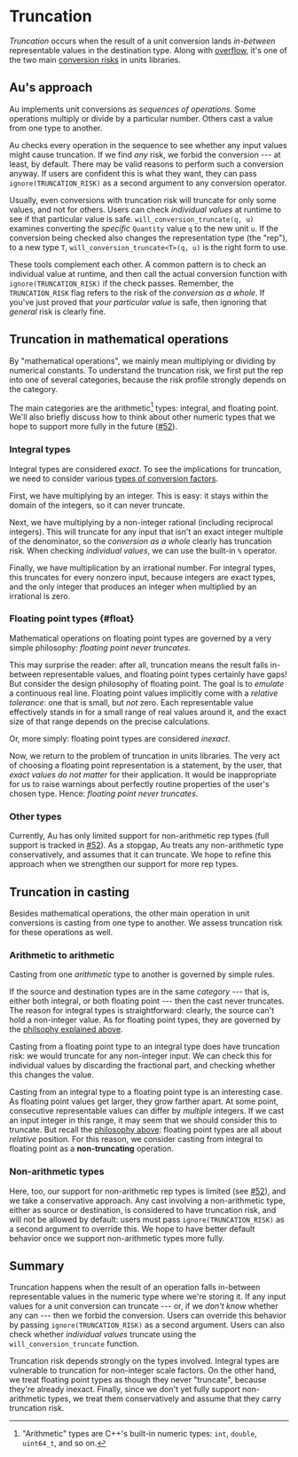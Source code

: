 # Truncation

_Truncation_ occurs when the result of a unit conversion lands _in-between_ representable values in
the destination type.  Along with [overflow], it's one of the two main [conversion risks] in units
libraries.

## Au's approach

Au implements unit conversions as _sequences of operations_.  Some operations multiply or divide by
a particular number.  Others cast a value from one type to another.

Au checks every operation in the sequence to see whether any input values might cause truncation.
If we find _any_ risk, we forbid the conversion --- at least, by default.  There may be valid
reasons to perform such a conversion anyway.  If users are confident this is what they want, they
can pass `ignore(TRUNCATION_RISK)` as a second argument to any conversion operator.

Usually, even conversions with truncation risk will truncate for only some values, and not for
others.  Users can check _individual values_ at runtime to see if that particular value is safe.
`will_conversion_truncate(q, u)` examines converting the _specific_ `Quantity` value `q` to the new
unit `u`.  If the conversion being checked also changes the representation type (the "rep"), to
a new type `T`, `will_conversion_truncate<T>(q, u)` is the right form to use.

These tools complement each other.  A common pattern is to check an individual value at runtime, and
then call the actual conversion function with `ignore(TRUNCATION_RISK)` if the check passes.
Remember, the `TRUNCATION_RISK` flag refers to the risk of the _conversion as a whole_.  If you've
just proved that _your particular value_ is safe, then ignoring that _general_ risk is clearly fine.

## Truncation in mathematical operations

By "mathematical operations", we mainly mean multiplying or dividing by numerical constants.  To
understand the truncation risk, we first put the rep into one of several categories, because the
risk profile strongly depends on the category.

The main categories are the arithmetic[^1] types: integral, and floating point.  We'll also briefly
discuss how to think about other numeric types that we hope to support more fully in the future
([#52]).

[^1]: "Arithmetic" types are C++'s built-in numeric types: `int`, `double`, `uint64_t`, and so on.

### Integral types

Integral types are considered _exact_.  To see the implications for truncation, we need to consider
various [types of conversion factors](../implementation/applying_magnitudes.md).

First, we have multiplying by an integer.  This is easy: it stays within the domain of the integers,
so it can never truncate.

Next, we have multiplying by a non-integer rational (including reciprocal integers).  This will
truncate for any input that isn't an exact integer multiple of the denominator, so the _conversion
as a whole_ clearly has truncation risk.  When checking _individual values_, we can use the built-in
`%` operator.

Finally, we have multiplication by an irrational number.  For integral types, this truncates for
every nonzero input, because integers are exact types, and the only integer that produces an integer
when multiplied by an irrational is zero.

### Floating point types {#float}

Mathematical operations on floating point types are governed by a very simple philosophy: _floating
point never truncates_.

This may surprise the reader: after all, truncation means the result falls in-between representable
values, and floating point types certainly have gaps!  But consider the design philosophy of
floating point.  The goal is to _emulate_ a continuous real line.  Floating point values implicitly
come with a _relative tolerance_: one that is small, but _not_ zero.  Each representable value
effectively stands in for a small range of real values around it, and the exact size of that range
depends on the precise calculations.

Or, more simply: floating point types are considered _inexact_.

Now, we return to the problem of truncation in units libraries.  The very act of choosing a floating
point representation is a statement, by the user, that _exact values do not matter_ for their
application.  It would be inappropriate for us to raise warnings about perfectly routine properties
of the user's chosen type.  Hence: _floating point never truncates_.

### Other types

Currently, Au has only limited support for non-arithmetic rep types (full support is tracked in
[#52]). As a stopgap, Au treats any non-arithmetic type conservatively, and assumes that it can
truncate.  We hope to refine this approach when we strengthen our support for more rep types.

## Truncation in casting

Besides mathematical operations, the other main operation in unit conversions is casting from one
type to another.  We assess truncation risk for these operations as well.

### Arithmetic to arithmetic

Casting from one _arithmetic_ type to another is governed by simple rules.

If the source and destination types are in the same _category_ --- that is, either both integral, or
both floating point --- then the cast never truncates.  The reason for integral types is
straightforward: clearly, the source can't hold a non-integer value.  As for floating point types,
they are governed by the [philsophy explained above](#float).

Casting from a floating point type to an integral type does have truncation risk: we would truncate
for any non-integer input.  We can check this for individual values by discarding the fractional
part, and checking whether this changes the value.

Casting from an integral type to a floating point type is an interesting case.  As floating point
values get larger, they grow farther apart.  At some point, consecutive representable values can
differ by _multiple_ integers.  If we cast an input integer in this range, it may seem that we
should consider this to truncate.  But recall the [philosophy above](#float): floating point types
are all about _relative_ position.  For this reason, we consider casting from integral to floating
point as a **non-truncating** operation.

### Non-arithmetic types

Here, too, our support for non-arithmetic rep types is limited (see [#52]), and we take
a conservative approach.  Any cast involving a non-arithmetic type, either as source or destination,
is considered to have truncation risk, and will not be allowed by default: users must pass
`ignore(TRUNCATION_RISK)` as a second argument to override this.  We hope to have better default
behavior once we support non-arithmetic types more fully.

## Summary

Truncation happens when the result of an operation falls in-between representable values in the
numeric type where we're storing it.  If any input values for a unit conversion can truncate --- or,
if we _don't know_ whether any can --- then we forbid the conversion.  Users can override this
behavior by passing `ignore(TRUNCATION_RISK)` as a second argument.  Users can also check
whether _individual values_ truncate using the `will_conversion_truncate` function.

Truncation risk depends strongly on the types involved.  Integral types are vulnerable to truncation
for non-integer scale factors.  On the other hand, we treat floating point types as though they
never "truncate", because they're already inexact.  Finally, since we don't yet fully support
non-arithmetic types, we treat them conservatively and assume that they carry truncation risk.

[overflow]: ./overflow.md
[conversion risks]: ./conversion_risks.md
[#52]: https://github.com/aurora-opensource/au/issues/52
